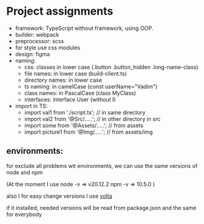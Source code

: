 # Project assignments

- framework: TypeScript without framework, using OOP.
- builder: webpack
- preprocessor: scss
- for style use css modules
- design: figma
- naming:
  - css: classes in lower case (.button .button_hidden .long-name-class)
  - file names: in lower case (build-client.ts)
  - directory names: in lower case
  - ts naming: in camelCase (const userName="Vadim")
  - class names: in PascalCase (class MyClass)
  - interfaces: interface User (without I)
- import in TS:
  - import val1 from './script.ts'; // in same directory
  - import val2 from '@Src/.....'; // in other directory in src
  - import some from '@Assets/.....'; // from assets
  - import picture1 from '@Img/.....'; // from assets/img

## environments: 
for exclude all problems wit environments, we can use the same versions of node and npm 

(At the moment I use
  node -v => v20.12.2
  npm -v => 10.5.0
)

also I for easy change versions I use [volta](https://docs.volta.sh/guide/getting-started)

if it installed, needed versions will be read from package.json and the same for everybody

